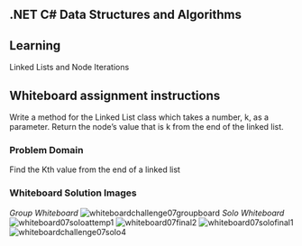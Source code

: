 ## .NET C# Data Structures and Algorithms

## Learning
Linked Lists and Node Iterations

## Whiteboard assignment instructions
Write a method for the Linked List class which takes a number, k, as a parameter. Return the node’s value that is k from the end of the linked list. 

### Problem Domain
Find the Kth value from the end of a linked list

### Whiteboard Solution Images
_Group Whiteboard_ 
![whiteboardchallenge07groupboard](https://user-images.githubusercontent.com/39015829/47106849-851c7a80-d1fc-11e8-8306-913608a70edf.jpg)
_Solo Whiteboard_ 
![whiteboard07soloattemp1](https://user-images.githubusercontent.com/39015829/47106847-8483e400-d1fc-11e8-9dbf-1153fb3344f8.jpg)
![whiteboard07final2](https://user-images.githubusercontent.com/39015829/47106846-8483e400-d1fc-11e8-93ac-f09afeb66054.jpg)
![whiteboard07solofinal1](https://user-images.githubusercontent.com/39015829/47106848-8483e400-d1fc-11e8-8111-eaa8d03c7518.jpg)
![whiteboardchallenge07solo4](https://user-images.githubusercontent.com/39015829/47106852-85b51100-d1fc-11e8-9fed-cd53560d39dd.jpg)
